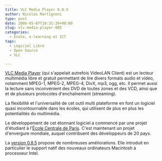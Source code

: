 ```yaml
---
title: VLC Media Player 0.8.5
author: Nicolas Martignoni
type: post
date: 2006-05-07T18:31:39+00:00
slug: vlc-media-player-085
categories:
  - École, e-learning et ICT
tags:
  - Logiciel Libre
  - Open Source
  - VLC

---
```

<a href="http://www.videolan.org/vlc/">VLC Media Player</a> (qui s'appelait autrefois VideoLAN Client) est un lecteur multimédia libre et gratuit permettant de lire divers formats audio et vidéo, notamment MPEG-1, MPEG-2, MPEG-4, DivX, mp3, ogg, etc. Il permet aussi la lecture sans inconvénient des DVD de toutes zones et des VCD, ainsi que et de plusieurs protocoles d'enchaînement (streaming).

La flexibilité et l'universalité de cet outil multi plateforme en font un logiciel quasi incontournable dans les écoles, qui utilisent de plus en plus les potentialités du multimédia.

Le développement de cet étonnant logiciel a commencé par une projet d'étudiant à l'<a href="http://www.ecp.fr/">École Centrale de Paris</a>. C'est maintenant un projet d'envergure mondiale, auquel contribuent des développeurs de 20 pays.

La <a href="http://developers.videolan.org/vlc/NEWS">version 0.8.5</a> propose de nombreuses améliorations. Elle introduit en particulier le support natif des nouveaux ordinateurs Macintosh à processeur Intel.

<!--more-->
